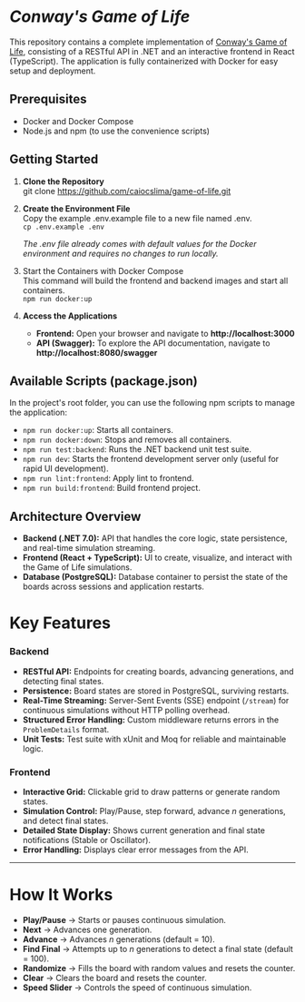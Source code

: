 # *Conway's Game of Life*

This repository contains a complete implementation of [Conway's Game of Life](https://en.wikipedia.org/wiki/Conway%27s_Game_of_Life), consisting of a RESTful API in .NET and an interactive frontend in React (TypeScript). The application is fully containerized with Docker for easy setup and deployment.

## **Prerequisites**

* Docker and Docker Compose
* Node.js and npm (to use the convenience scripts)

## **Getting Started**

1. **Clone the Repository**  
   git clone https://github.com/caiocslima/game-of-life.git

2. **Create the Environment File**  
   Copy the example .env.example file to a new file named .env.  
   `cp .env.example .env`

   *The .env file already comes with default values for the Docker environment and requires no changes to run locally.*
3. Start the Containers with Docker Compose  
   This command will build the frontend and backend images and start all containers.  
   `npm run docker:up`

4. **Access the Applications**
    * **Frontend:** Open your browser and navigate to **http://localhost:3000**
    * **API (Swagger):** To explore the API documentation, navigate to **http://localhost:8080/swagger**

## **Available Scripts (package.json)**

In the project's root folder, you can use the following npm scripts to manage the application:

* `npm run docker:up`: Starts all containers.
* `npm run docker:down`: Stops and removes all containers.
* `npm run test:backend`: Runs the .NET backend unit test suite.
* `npm run dev`: Starts the frontend development server only (useful for rapid UI development).
* `npm run lint:frontend`: Apply lint to frontend.
* `npm run build:frontend`: Build frontend project.

## **Architecture Overview**

* **Backend (.NET 7.0):** API that handles the core logic, state persistence, and real-time simulation streaming.
* **Frontend (React \+ TypeScript):** UI to create, visualize, and interact with the Game of Life simulations.
* **Database (PostgreSQL):** Database container to persist the state of the boards across sessions and application restarts.

# Key Features

### Backend
- **RESTful API:** Endpoints for creating boards, advancing generations, and detecting final states.  
- **Persistence:** Board states are stored in PostgreSQL, surviving restarts.  
- **Real-Time Streaming:** Server-Sent Events (SSE) endpoint (`/stream`) for continuous simulations without HTTP polling overhead.  
- **Structured Error Handling:** Custom middleware returns errors in the `ProblemDetails` format.  
- **Unit Tests:** Test suite with xUnit and Moq for reliable and maintainable logic.  

### Frontend
- **Interactive Grid:** Clickable grid to draw patterns or generate random states.  
- **Simulation Control:** Play/Pause, step forward, advance *n* generations, and detect final states.  
- **Detailed State Display:** Shows current generation and final state notifications (Stable or Oscillator).  
- **Error Handling:** Displays clear error messages from the API.  

---

# How It Works

- **Play/Pause** → Starts or pauses continuous simulation.  
- **Next** → Advances one generation.  
- **Advance** → Advances *n* generations (default = 10).  
- **Find Final** → Attempts up to *n* generations to detect a final state (default = 100).  
- **Randomize** → Fills the board with random values and resets the counter.  
- **Clear** → Clears the board and resets the counter.  
- **Speed Slider** → Controls the speed of continuous simulation.
